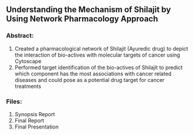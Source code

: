 ## Understanding the Mechanism of Shilajit by Using Network Pharmacology Approach

### Abstract:

1. Created a pharmacological network of Shilajit (Ayuredic drug) to depict the interaction of bio-actives with molecular targets of cancer using Cytoscape <br/>
2. Performed target identification of the bio-actives of Shilajit to predict which component has the most associations with cancer related diseases and could pose as a potential drug target for cancer treatments

### Files: 

1. Synopsis Report
2. Final Report
3. Final Presentation
